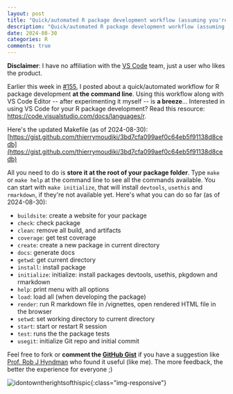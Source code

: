 ```yaml
---
layout: post
title: "Quick/automated R package development workflow (assuming you're using macOS or Linux) Part2"
description: "Quick/automated R package development workflow (assuming you're using macOS or Linux) Part2"
date: 2024-08-30
categories: R
comments: true
---
```


**Disclaimer**: I have no affiliation with the [VS Code](https://code.visualstudio.com/) team, just a user who likes the product.

Earlier this week in [#155](https://thierrymoudiki.github.io/blog/2024/08/27/r/makefile-r-pkg), I posted about a quick/automated workflow for R package development **at the command line**. Using this workflow along with VS Code Editor -- after experimenting it myself -- is **a breeze**... Interested in using VS Code for your R package development? Read this resource: https://code.visualstudio.com/docs/languages/r.

Here's the updated Makefile (as of 2024-08-30): [https://gist.github.com/thierrymoudiki/3bd7cfa099aef0c64eb5f91138d8cedb](https://gist.github.com/thierrymoudiki/3bd7cfa099aef0c64eb5f91138d8cedb)

All you need to do is **store it at the root of your package folder**. Type `make` or `make help` at the command line to see all the commands available. You can start with `make initialize`, that will install `devtools`, `usethis` and `rmarkdown`, if they're not available yet. Here's what you can do so far (as of 2024-08-30): 

- `buildsite`: create a website for your package
- `check`: check package
- `clean`: remove all build, and artifacts
- `coverage`: get test coverage
- `create`: create a new package in current directory
- `docs`: generate docs
- `getwd`: get current directory
- `install`: install package
- `initialize`: initialize: install packages devtools, usethis, pkgdown and rmarkdown
- `help`: print menu with all options
- `load`: load all (when developing the package)
- `render`: run R markdown file in /vignettes, open rendered HTML file in the browser
- `setwd`: set working directory to current directory
- `start`: start or restart R session
- `test`: runs the the package tests
- `usegit`: initialize Git repo and initial commit

Feel free to fork or **comment the [GitHub Gist](https://gist.github.com/thierrymoudiki/3bd7cfa099aef0c64eb5f91138d8cedb)** if you have a suggestion like [Prof. Rob J Hyndman](https://robjhyndman.com/) who found it useful (like me). The more feedback, the better the experience for everyone ;) 

![idontowntherightsofthispic]({{base}}/images/2024-08-30/2024-08-30-image1.png){:class="img-responsive"} 

